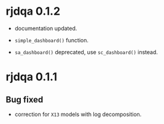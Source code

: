 # rjdqa 0.1.2

- documentation updated.

- `simple_dashboard()` function.

- `sa_dashboard()` deprecated, use `sc_dashboard()` instead.

# rjdqa 0.1.1

## Bug fixed

-  correction for `X13` models with log decomposition.
